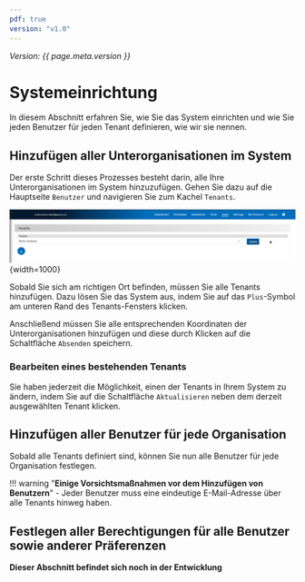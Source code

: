 ```yaml
---
pdf: true
version: "v1.0"
---
```


<span class="version-label">*Version: {{ page.meta.version }}*</span>

# Systemeinrichtung

In diesem Abschnitt erfahren Sie, wie Sie das System einrichten und wie Sie jeden Benutzer für jeden Tenant definieren, wie wir sie nennen.

## Hinzufügen aller Unterorganisationen im System

Der erste Schritt dieses Prozesses besteht darin, alle Ihre Unterorganisationen im System hinzuzufügen. Gehen Sie dazu auf die Hauptseite `Benutzer` und navigieren Sie zum Kachel `Tenants`.

![Image](../img/Screenshots/Several_sub-organizations/Tenants_overview.png){width=1000}

Sobald Sie sich am richtigen Ort befinden, müssen Sie alle Tenants hinzufügen. Dazu lösen Sie das System aus, indem Sie auf das `Plus`-Symbol am unteren Rand des Tenants-Fensters klicken.

Anschließend müssen Sie alle entsprechenden Koordinaten der Unterorganisationen hinzufügen und diese durch Klicken auf die Schaltfläche `Absenden` speichern.

### Bearbeiten eines bestehenden Tenants

Sie haben jederzeit die Möglichkeit, einen der Tenants in Ihrem System zu ändern, indem Sie auf die Schaltfläche `Aktualisieren` neben dem derzeit ausgewählten Tenant klicken.

## Hinzufügen aller Benutzer für jede Organisation

Sobald alle Tenants definiert sind, können Sie nun alle Benutzer für jede Organisation festlegen.

!!! warning "**Einige Vorsichtsmaßnahmen vor dem Hinzufügen von Benutzern**"
    - Jeder Benutzer muss eine eindeutige E-Mail-Adresse über alle Tenants hinweg haben.

## Festlegen aller Berechtigungen für alle Benutzer sowie anderer Präferenzen

**Dieser Abschnitt befindet sich noch in der Entwicklung**
